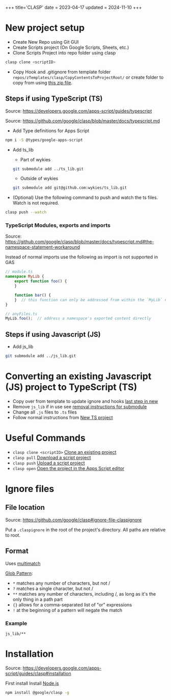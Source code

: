 +++
title='CLASP'
date = 2023-04-17
updated = 2024-11-10
+++

# New project setup

- Create New Repo using Git GUI
- Create Scripts project (On Google Scripts, Sheets, etc.)
- Clone Scripts Project into repo folder using clasp

```sh
clasp clone <scriptID>
```

- Copy Hook and .gitignore from template
  folder `repos/zTemplates/clasp/CopyContentsToProjectRoot/` or create folder to copy from
  using [this zip file](CopyContentsToProjectRoot.tar.xz).

## Steps if using TypeScript (TS)

Source: <https://developers.google.com/apps-script/guides/typescript>

Source: <https://github.com/google/clasp/blob/master/docs/typescript.md>

- Add Type definitions for Apps Script

```sh
npm i -S @types/google-apps-script
```

- Add ts_lib
  - Part of wykies

  ```sh
  git submodule add ../ts_lib.git
  ```

  - Outside of wykies

  ```sh
  git submodule add git@github.com:wykies/ts_lib.git
  ```

- (Optional) Use the following command to push and watch the ts files. Watch is not required.

```sh
clasp push --watch
```

### TypeScript Modules, exports and imports

Source: <https://github.com/google/clasp/blob/master/docs/typescript.md#the-namespace-statement-workaround>

Instead of normal imports use the following as import is not supported in GAS

```ts
// module.ts
namespace MyLib {
    export function foo() {
    }

    function bar() {
    }  // this function can only be addressed from within the `MyLib` namespace
}
```

```ts
// anyFiles.ts
MyLib.foo();  // address a namespace's exported content directly
```

## Steps if using Javascript (JS)

- Add js_lib

```sh
git submodule add ../js_lib.git
```

# Converting an existing Javascript (JS) project to TypeScript (TS)

- Copy over from template to update ignore and hooks [last step in new](@/misc/clasp/index.md#new-project-setup)
- Remove `js_lib` if in use see [removal instructions for submodule](@/git/submodules.md#remove-a-submodule)
- Change all `.js` files to `.ts` files
- Follow normal instructions from [New TS project](@/misc/clasp/index.md#steps-if-using-typescript-ts)

# Useful Commands

- `clasp clone <scriptID>` [Clone an existing project](https://developers.google.com/apps-script/guides/clasp#clone_an_existing_project)
- `clasp pull` [Download a script project](https://developers.google.com/apps-script/guides/clasp#download_a_script_project)
- `clasp push` [Upload a script project](https://developers.google.com/apps-script/guides/clasp#upload_a_script_project)
- `clasp open` [Open the project in the Apps Script editor](https://developers.google.com/apps-script/guides/clasp#open_the_project_in_the_editor)

# Ignore files

## File location

Source: <https://github.com/google/clasp#ignore-file-claspignore>

Put a `.claspignore` in the root of the project's directory.
All paths are relative to root.

## Format

Uses [multimatch](https://github.com/sindresorhus/multimatch)

[Glob Pattern](https://github.com/sindresorhus/multimatch#globbing-patterns):

- `*` matches any number of characters, but not /
- `?` matches a single character, but not /
- `**` matches any number of characters, including /, as long as it's the only thing in a path part
- `{}` allows for a comma-separated list of "or" expressions
- `!` at the beginning of a pattern will negate the match

### Example

```
js_lib/**
```

# Installation

Source: <https://developers.google.com/apps-script/guides/clasp#installation>

First install Install [Node.js](https://nodejs.org/en/download/)

```sh
npm install @google/clasp -g
```
